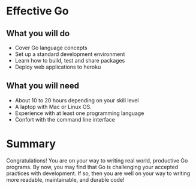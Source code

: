 # Effective Go

## What you will do

* Cover Go language concepts 
* Set up a standard development environment 
* Learn how to build, test and share packages 
* Deploy web applications to heroku

## What you will need

* About 10 to 20  hours depending on your skill level
* A laptop with Mac or Linux OS.
* Experience with at least one programming language
* Confort with the command line interface

<!--
# Excercises

* [Installing Go](https://github.com/gSchool/go/tree/master/Exercises/Installing-Go/readme.md)
* [Test your Go installation](https://github.com/gSchool/go/blob/master/Exercises/Testing-Go-Install/readme.md)
* [Install Brackets](https://github.com/gSchool/go/blob/master/Exercises/Installing-Brackets/readme.md)
* [Go Tools](https://github.com/gSchool/go/blob/master/Exercises/Exploring-The-Go-Tools/readme.md)
* [Language Fundamentals](https://github.com/gSchool/go/blob/master/Exercises/Language-Fundamentals/readme.md)
* go idioms... maybe?
* build, test, share packages
* deploy to heroku
-->

# Summary

Congratulations!  You are on your way to writing real world, productive Go programs.  By now, you may find that Go
is challenging your accepted practices with development.  If so, then you are well on your way to writing more
readable, maintainable, and durable code!

